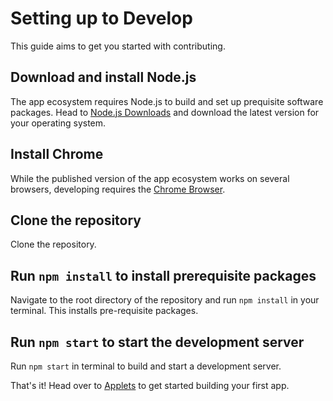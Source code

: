 # Setting up to Develop
This guide aims to get you started with contributing.

## Download and install Node.js
The app ecosystem requires Node.js to build and set up prequisite software packages.
Head to [Node.js Downloads](https://nodejs.org/en/download/) and download the latest version for your operating system.

## Install Chrome
While the published version of the app ecosystem works on several browsers, developing requires the [Chrome Browser](https://www.google.com/chrome/).

## Clone the repository
Clone the repository.

## Run `npm install` to install prerequisite packages
Navigate to the root directory of the repository and run `npm install` in your terminal. This installs pre-requisite packages.


## Run `npm start` to start the development server
Run `npm start` in terminal to build and start a development server.


That's it! Head over to [Applets](./applets.md) to get started building your first app.
